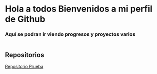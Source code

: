 # Hola a todos Bienvenidos a mi perfil de Github

### Aquí se podran ir viendo progresos y proyectos varios 

![]()
## Repositorios
[Repositorio Prueba](https://github.com/NenriquezC/MPR_Tokio)
